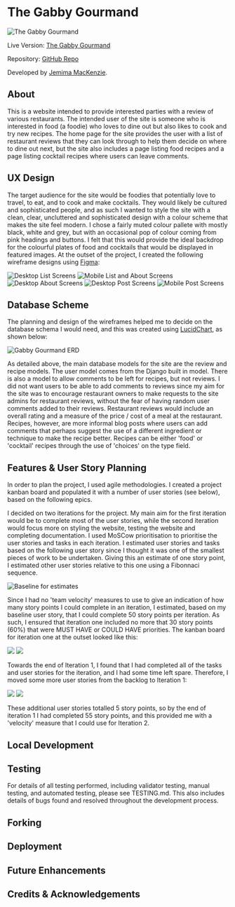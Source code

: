 # The Gabby Gourmand

![The Gabby Gourmand](documentation/am_i_responsive.png)

Live Version: [The Gabby Gourmand](https://gabby-gourmand-a59f21db8e77.herokuapp.com/)


Repository: [GitHub Repo](https://github.com/Jem212Mac/the-gabby-gourmand)

Developed by [Jemima MacKenzie](https://github.com/Jem212Mac).

## About
This is a website intended to provide interested parties with a review of various restaurants.  The intended user of the site is someone who is interested in food (a foodie) who loves to dine out but also likes to cook and try new recipes.  The home page for the site provides the user with a list of restaurant reviews that they can look through to help them decide on where to dine out next, but the site also includes a page listing food recipes and a page listing cocktail recipes where users can leave comments.

## UX Design
The target audience for the site would be foodies that potentially love to travel, to eat, and to cook and make cocktails.  They would likely be cultured and sophisticated people, and as such I wanted to style the site with a clean, clear, uncluttered and sophisticated design with a colour scheme that makes the site feel modern.  I chose a fairly muted colour pallete with mostly black, white and grey, but with an occasional pop of colour coming from pink headings and buttons.  I felt that this would provide the ideal backdrop for the colourful plates of food and cocktails that would be displayed in featured images.  At the outset of the project, I created the following wireframe designs using [Figma](https://www.figma.com/):

![Desktop List Screens](documentation/wireframes/Desktop_List_Screens.png)
![Mobile List and About Screens](documentation/wireframes/Mobile_List_About_Screens.png)
![Desktop About Screens](documentation/wireframes/Desktop_About_Screen.png)
![Desktop Post Screens](documentation/wireframes/Desktop_Post_Screens.png)
![Mobile Post Screens](documentation/wireframes/Mobile_Post_Screens.png)

## Database Scheme

The planning and design of the wireframes helped me to decide on the database schema I would need, and this was created using [LucidChart](https://www.lucidchart.com/), as shown below:

![Gabby Gourmand ERD](documentation/Gabby_Gourmand_ERD.jpeg)

As detailed above, the main database models for the site are the review and recipe models.  The user model comes from the Django built in model.  There is also a model to allow comments to be left for recipes, but not reviews.  I did not want users to be able to add comments to reviews since my aim for the site was to encourage restaurant owners to make requests to the site admins for restaurant reviews, without the fear of having random user comments added to their reviews.  Restaurant reviews would include an overall rating and a measure of the price / cost of a meal at the restaurant.  Recipes, however, are more informal blog posts where users can add comments that perhaps suggest the use of a different ingredient or technique to make the recipe better.  Recipes can be either 'food' or 'cocktail' recipes through the use of 'choices' on the type field.

## Features & User Story Planning

In order to plan the project, I used agile methodologies.  I created a project kanban board and populated it with a number of user stories (see below), based on the following epics.


I decided on two iterations for the project.  My main aim for the first iteration would be to complete most of the user stories, while the second iteration would focus more on styling the website, testing the website and completing documentation.  I used MoSCow prioritisation to prioritise the user stories and tasks in each iteration.  I estimated user stories and tasks based on the following user story since I thought it was one of the smallest pieces of work to be undertaken.  Giving this an estimate of one story point, I estimated other user stories relative to this one using a Fibonnaci sequence.

![Baseline for estimates](documentation/kanban/Baseline_for_estimates.png)

Since I had no 'team velocity' measures to use to give an indication of how many story points I could complete in an iteration, I estimated, based on my baseline user story, that I could complete 50 story points per iteration.  As such, I ensured that iteration one included no more that 30 story points (60%) that were MUST HAVE or COULD HAVE priorities.  The kanban board for iteration one at the outset looked like this:

![](documentation/kanban/Iteration1-Must_Should.png)
![](documentation/kanban/Iteration1-Could_Wont.png)

Towards the end of Iteration 1, I found that I had completed all of the tasks and user stories for the iteration, and I had some time left spare.  Therefore, I moved some more user stories from the backlog to Iteration 1:

![](documentation/kanban/Iteration1-Extra_1.png)
![](documentation/kanban/Iteration1-Extra_2.png)

These additional user stories totalled 5 story points, so by the end of iteration 1 I had completed 55 story points, and this provided me with a 'velocity' measure that I could use for Iteration 2.

## Local Development


## Testing
For details of all testing performed, including validator testing, manual testing, and automated testing, please see TESTING.md.  This also includes details of bugs found and resolved throughout the development process.

## Forking


## Deployment


## Future Enhancements


## Credits & Acknowledgements